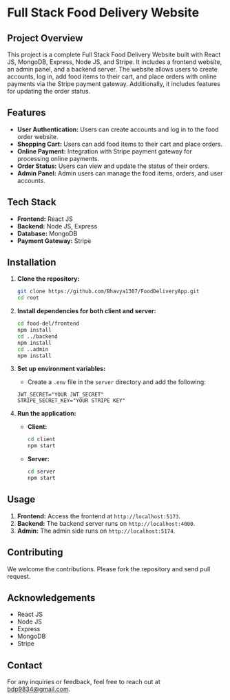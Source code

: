 # Full Stack Food Delivery Website

## Project Overview

This project is a complete Full Stack Food Delivery Website built with React JS, MongoDB, Express, Node JS, and Stripe. It includes a frontend website, an admin panel, and a backend server. The website allows users to create accounts, log in, add food items to their cart, and place orders with online payments via the Stripe payment gateway. Additionally, it includes features for updating the order status.

## Features

- **User Authentication:** Users can create accounts and log in to the food order website.
- **Shopping Cart:** Users can add food items to their cart and place orders.
- **Online Payment:** Integration with Stripe payment gateway for processing online payments.
- **Order Status:** Users can view and update the status of their orders.
- **Admin Panel:** Admin users can manage the food items, orders, and user accounts.

## Tech Stack

- **Frontend:** React JS
- **Backend:** Node JS, Express
- **Database:** MongoDB
- **Payment Gateway:** Stripe

## Installation

1. **Clone the repository:**
    ```bash
    git clone https://github.com/Bhavya1307/FoodDeliveryApp.git
    cd root
    ```

2. **Install dependencies for both client and server:**
    ```bash
    cd food-del/frontend
    npm install
    cd ../backend
    npm install
    cd ..admin
    npm install
    ```

3. **Set up environment variables:**
   - Create a `.env` file in the `server` directory and add the following:
    ```env
    JWT_SECRET="YOUR JWT_SECRET"
    STRIPE_SECRET_KEY="YOUR STRIPE KEY"
    ```

4. **Run the application:**
    - **Client:**
      ```bash
      cd client
      npm start
      ```
    - **Server:**
      ```bash
      cd server
      npm start
      ```

## Usage

1. **Frontend:** Access the frontend at `http://localhost:5173`.
2. **Backend:** The backend server runs on `http://localhost:4000`.
3. **Admin:** The admin side runs on `http://localhost:5174`.

## Contributing

We welcome the contributions. Please fork the repository and send pull request.

## Acknowledgements

- React JS
- Node JS
- Express
- MongoDB
- Stripe

## Contact

For any inquiries or feedback, feel free to reach out at bdp9834@gmail.com.
